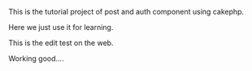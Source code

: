 This is the tutorial project of post and auth component using cakephp.

Here we just use it for learning.

This is the edit test on the web.

Working good....
